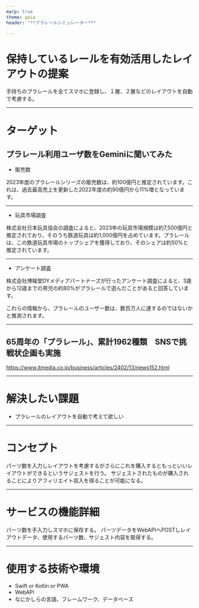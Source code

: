 ```yaml
---
marp: true
theme: gaia
header: "**プラレールシミュレーター**"

---
```

# 保持しているレールを有効活用したレイアウトの提案

手持ちのプラレールを全てスマホに登録し、１層、２層などのレイアウトを自動で考慮する。

---
# ターゲット

## プラレール利用ユーザ数をGeminiに聞いてみた

- 販売数

2023年度のプラレールシリーズの販売数は、約100億円と推定されています。これは、過去最高売上を更新した2022年度の約90億円から11%増となっています。

--- 
- 玩具市場調査

株式会社日本玩具協会の調査によると、2023年の玩具市場規模は約7,500億円と推定されており、そのうち鉄道玩具は約1,000億円を占めています。プラレールは、この鉄道玩具市場のトップシェアを獲得しており、そのシェアは約50%と推定されています。

--- 
- アンケート調査

株式会社博報堂DYメディアパートナーズが行ったアンケート調査によると、3歳から12歳までの男児の約80%がプラレールで遊んだことがあると回答しています。

これらの情報から、プラレールのユーザー数は、数百万人に達するのではないかと推測されます。

--- 
## 65周年の「プラレール」、累計1962種類　SNSで挑戦状企画も実施

https://www.itmedia.co.jp/business/articles/2402/13/news152.html


---
# 解決したい課題

* プラレールのレイアウトを自動で考えて欲しい

---
# コンセプト

パーツ数を入力しレイアウトを考慮するがさらにこれを購入するともっといいレイアウトができるというサジェストを行う。
サジェストされたものが購入されることによりアフィリエイト収入を得ることが可能になる。

---
# サービスの機能詳細

パーツ数を手入力しスマホに保存する。
パーツデータをWebAPIへPOSTしレイアウトデータ、使用するパーツ数、サジェスト内容を取得する。

---
# 使用する技術や環境

* Swift or Kotlin or PWA
* WebAPI
* なにかしらの言語、フレームワーク、データベース


